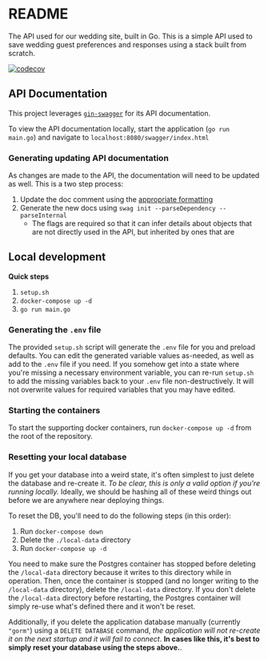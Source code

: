 # README

The API used for our wedding site, built in Go. This is a simple API used to save wedding guest preferences
and responses using a stack built from scratch.

[![codecov](https://codecov.io/gh/ax-vasquez/wedding-site-api/graph/badge.svg?token=UH5YZFRM35)](https://codecov.io/gh/ax-vasquez/wedding-site-api)

## API Documentation

This project leverages [`gin-swagger`](https://github.com/swaggo/gin-swagger) for its API documentation.

To view the API documentation locally, start the application (`go run main.go`) and navigate to `localhost:8080/swagger/index.html`

### Generating updating API documentation

As changes are made to the API, the documentation will need to be updated as well. This is a two step process:

1. Update the doc comment using the [appropriate formatting](https://github.com/swaggo/swag/blob/master/README.md#declarative-comments-format)
1. Generate the new docs using `swag init --parseDependency --parseInternal`
    * The flags are required so that it can infer details about objects that are not directly used in the API, but inherited by ones that are

## Local development

**Quick steps**

1. `setup.sh`
1. `docker-compose up -d`
1. `go run main.go`

### Generating the `.env` file

The provided `setup.sh` script will generate the `.env` file for you and preload defaults. You can edit the generated variable
values as-needed, as well as add to the `.env` file if you need. If you somehow get into a state where you're missing a necessary
environment variable, you can re-run `setup.sh` to add the missing variables back to your `.env` file non-destructively. It will 
not overwrite values for required variables that you may have edited.

### Starting the containers

To start the supporting docker containers, run `docker-compose up -d` from the root of the repository.

### Resetting your local database

If you get your database into a weird state, it's often simplest to just delete the database and re-create it. _To be clear, this is only a valid
option if you're running locally._ Ideally, we should be hashing all of these weird things out before we are anywhere near deploying things.

To reset the DB, you'll need to do the following steps (in this order):
1. Run `docker-compose down`
1. Delete the `./local-data` directory
1. Run `docker-compose up -d`

You need to make sure the Postgres container has stopped before deleting the `/local-data` directory because it writes to this directory while in
operation. Then, once the container is stopped (and no longer writing to the `/local-data` directory), delete the `/local-data` directory. If
you don't delete the `/local-data` directory before restarting, the Postgres container will simply re-use what's defined there and it won't be reset.

Additionally, if you delete the application database manually (currently `"gorm"`) using a `DELETE DATABASE` command, _the application
will not re-create it on the next startup and it will fail to connect_. **In cases like this, it's best to simply reset your database using the
steps above.**.
